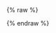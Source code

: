 {% raw %}
<div class="x-swagger-reference" x-swagger-reference-html="./swagger-static-oneprovider/oneprovider-static.html">    
</div>
{% endraw %}